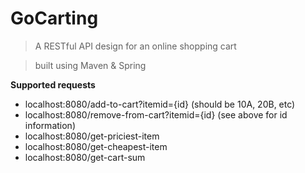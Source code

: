 # GoCarting

> A RESTful API design for an online shopping cart

> built using Maven & Spring

**Supported requests**

- localhost:8080/add-to-cart?itemid={id} (should be 10A, 20B, etc)
- localhost:8080/remove-from-cart?itemid={id} (see above for id information)
- localhost:8080/get-priciest-item
- localhost:8080/get-cheapest-item
- localhost:8080/get-cart-sum
